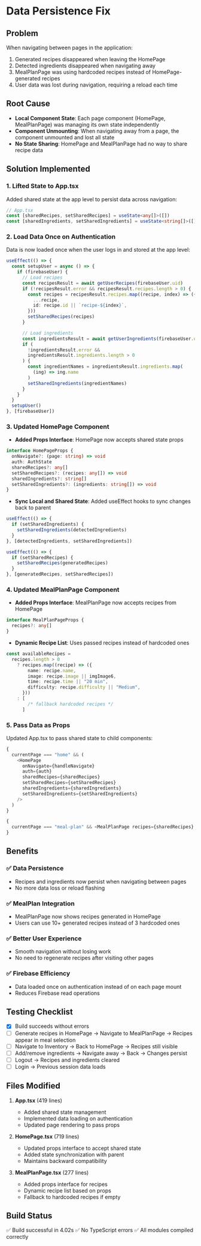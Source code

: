 # Data Persistence Fix

## Problem

When navigating between pages in the application:

1. Generated recipes disappeared when leaving the HomePage
2. Detected ingredients disappeared when navigating away
3. MealPlanPage was using hardcoded recipes instead of HomePage-generated recipes
4. User data was lost during navigation, requiring a reload each time

## Root Cause

- **Local Component State**: Each page component (HomePage, MealPlanPage) was managing its own state independently
- **Component Unmounting**: When navigating away from a page, the component unmounted and lost all state
- **No State Sharing**: HomePage and MealPlanPage had no way to share recipe data

## Solution Implemented

### 1. Lifted State to App.tsx

Added shared state at the app level to persist data across navigation:

```typescript
// App.tsx
const [sharedRecipes, setSharedRecipes] = useState<any[]>([])
const [sharedIngredients, setSharedIngredients] = useState<string[]>([])
```

### 2. Load Data Once on Authentication

Data is now loaded once when the user logs in and stored at the app level:

```typescript
useEffect(() => {
  const setupUser = async () => {
    if (firebaseUser) {
      // Load recipes
      const recipesResult = await getUserRecipes(firebaseUser.uid)
      if (!recipesResult.error && recipesResult.recipes.length > 0) {
        const recipes = recipesResult.recipes.map((recipe, index) => ({
          ...recipe,
          id: recipe.id || `recipe-${index}`,
        }))
        setSharedRecipes(recipes)
      }

      // Load ingredients
      const ingredientsResult = await getUserIngredients(firebaseUser.uid)
      if (
        !ingredientsResult.error &&
        ingredientsResult.ingredients.length > 0
      ) {
        const ingredientNames = ingredientsResult.ingredients.map(
          (ing) => ing.name
        )
        setSharedIngredients(ingredientNames)
      }
    }
  }
  setupUser()
}, [firebaseUser])
```

### 3. Updated HomePage Component

- **Added Props Interface**: HomePage now accepts shared state props

```typescript
interface HomePageProps {
  onNavigate?: (page: string) => void
  auth: AuthState
  sharedRecipes?: any[]
  setSharedRecipes?: (recipes: any[]) => void
  sharedIngredients?: string[]
  setSharedIngredients?: (ingredients: string[]) => void
}
```

- **Sync Local and Shared State**: Added useEffect hooks to sync changes back to parent

```typescript
useEffect(() => {
  if (setSharedIngredients) {
    setSharedIngredients(detectedIngredients)
  }
}, [detectedIngredients, setSharedIngredients])

useEffect(() => {
  if (setSharedRecipes) {
    setSharedRecipes(generatedRecipes)
  }
}, [generatedRecipes, setSharedRecipes])
```

### 4. Updated MealPlanPage Component

- **Added Props Interface**: MealPlanPage now accepts recipes from HomePage

```typescript
interface MealPlanPageProps {
  recipes?: any[]
}
```

- **Dynamic Recipe List**: Uses passed recipes instead of hardcoded ones

```typescript
const availableRecipes =
  recipes.length > 0
    ? recipes.map((recipe) => ({
        name: recipe.name,
        image: recipe.image || imgImage6,
        time: recipe.time || "20 min",
        difficulty: recipe.difficulty || "Medium",
      }))
    : [
        /* fallback hardcoded recipes */
      ]
```

### 5. Pass Data as Props

Updated App.tsx to pass shared state to child components:

```typescript
{
  currentPage === "home" && (
    <HomePage
      onNavigate={handleNavigate}
      auth={auth}
      sharedRecipes={sharedRecipes}
      setSharedRecipes={setSharedRecipes}
      sharedIngredients={sharedIngredients}
      setSharedIngredients={setSharedIngredients}
    />
  )
}

{
  currentPage === "meal-plan" && <MealPlanPage recipes={sharedRecipes} />
}
```

## Benefits

### ✅ Data Persistence

- Recipes and ingredients now persist when navigating between pages
- No more data loss or reload flashing

### ✅ MealPlan Integration

- MealPlanPage now shows recipes generated in HomePage
- Users can use 10+ generated recipes instead of 3 hardcoded ones

### ✅ Better User Experience

- Smooth navigation without losing work
- No need to regenerate recipes after visiting other pages

### ✅ Firebase Efficiency

- Data loaded once on authentication instead of on each page mount
- Reduces Firebase read operations

## Testing Checklist

- [x] Build succeeds without errors
- [ ] Generate recipes in HomePage → Navigate to MealPlanPage → Recipes appear in meal selection
- [ ] Navigate to Inventory → Back to HomePage → Recipes still visible
- [ ] Add/remove ingredients → Navigate away → Back → Changes persist
- [ ] Logout → Recipes and ingredients cleared
- [ ] Login → Previous session data loads

## Files Modified

1. **App.tsx** (419 lines)

   - Added shared state management
   - Implemented data loading on authentication
   - Updated page rendering to pass props

2. **HomePage.tsx** (719 lines)

   - Updated props interface to accept shared state
   - Added state synchronization with parent
   - Maintains backward compatibility

3. **MealPlanPage.tsx** (277 lines)
   - Added props interface for recipes
   - Dynamic recipe list based on props
   - Fallback to hardcoded recipes if empty

## Build Status

✅ Build successful in 4.02s
✅ No TypeScript errors
✅ All modules compiled correctly
